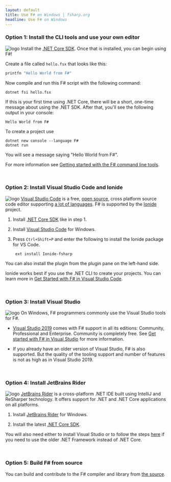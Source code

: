 ```yaml
---
layout: default
title: Use F# on Windows | fsharp.org
headline: Use F# on Windows
---
```


### Option 1: Install the CLI tools and use your own editor

![logo](../../images/thumbs/dotnet.png)&nbsp;Install the [.NET Core SDK](https://dotnet.microsoft.com/download). Once that is installed, you can begin using F#!

Create a file called `hello.fsx` that looks like this:

```fsharp
printfn "Hello World from F#"
```

Now compile and run this F# script with the following command:

```
dotnet fsi hello.fsx
```

If this is your first time using .NET Core, there will be a short, one-time message about using the .NET SDK. After that, you'll see the following output in your console:

```
Hello World from F#
```

To create a project use

```
dotnet new console --language F#
dotnet run
```

You will see a message saying "Hello World from F#".

For more information see [Getting started with the F# command line tools](https://docs.microsoft.com/dotnet/fsharp/get-started/get-started-command-line).

<br />

### Option 2: Install Visual Studio Code and Ionide

![logo](../../images/thumbs/VSCode.png)&nbsp;[Visual Studio Code](https://code.visualstudio.com) is a free, [open source](https://github.com/microsoft/vscode), cross platform source code editor
supporting [a lot of languages](https://code.visualstudio.com/docs/languages/overview).
F# is supported by the [Ionide](http://ionide.io/) project.

1. Install [.NET Core SDK](https://dotnet.microsoft.com/download) like in step 1.

2. Install [Visual Studio Code](https://code.visualstudio.com/download) for Windows.

3. Press `Ctrl+Shift+P` and enter the following to install the Ionide package for VS Code.

        ext install Ionide-fsharp

You can also install the plugin from the plugin pane on the left-hand side.

Ionide works best if you use the .NET CLI to create your projects. You can learn more in [Get Started with F# in Visual Studio Code](https://docs.microsoft.com/dotnet/fsharp/get-started/get-started-vscode).

<br />

### Option 3: Install Visual Studio

![logo](../../images/thumbs/vstudio.png)&nbsp;On Windows, F# programmers commonly use the Visual Studio tools for F#.

* [Visual Studio 2019](https://www.visualstudio.com/downloads/) comes with F# support in all its editions: Community, Professional and Enterprise. Community is completely free. See [Get started with F# in Visual Studio](https://docs.microsoft.com/dotnet/fsharp/get-started/get-started-visual-studio) for more information.

* If you already have an older version of Visual Studio, F# is also supported. But the quality of the tooling support and number of features is not as high as in Visual Studio 2019.

<br />

### Option 4: Install JetBrains Rider

![logo](../../images/thumbs/rider.png)&nbsp;[JetBrains Rider](https://www.jetbrains.com/rider) is a cross-platform .NET IDE built using IntelliJ and ReSharper technology. It offers support for .NET and .NET Core applications on all platforms.

1. Install [JetBrains Rider](https://www.jetbrains.com/rider/download/) for Windows.

2. Install the latest [.NET Core SDK](https://www.microsoft.com/net/core#windowscmd).

You will also need either to install Visual Studio or to follow the steps [here](https://rider-support.jetbrains.com/hc/en-us/articles/207288089-Using-Rider-on-Windows-without-Visual-Studio-prerequisites) if you need to use the older .NET Framework instead of .NET Core.

<br />

### Option 5: Build F# from source

You can build and contribute to the F# compiler and library from [the source](https://github.com/dotnet/fsharp).
